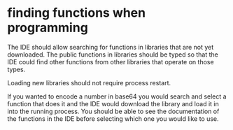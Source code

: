 # finding functions when programming
The IDE should allow searching for functions in libraries that are not yet downloaded. The public functions in libraries should be typed so that the IDE could find other functions from other libraries that operate on those types.

Loading new libraries should not require process restart.

If you wanted to encode a number in base64 you would search and select a function that does it and the IDE would download the library and load it in into the running process. You should be able to see the documentation of the functions in the IDE before selecting which one you would like to use.